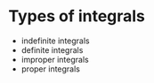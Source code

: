 # Types of integrals

- indefinite integrals
- definite integrals
- improper integrals
- proper integrals
